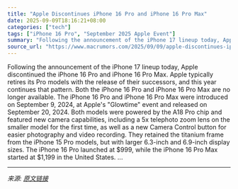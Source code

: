 ```yaml
---
title: "Apple Discontinues iPhone 16 Pro and iPhone 16 Pro Max"
date: 2025-09-09T18:16:21+08:00
categories: ["tech"]
tags: ["iPhone 16 Pro", "September 2025 Apple Event"]
summary: "Following the announcement of the iPhone 17 lineup today, Apple discontinued the iPhone 16 Pro and &zwnj;iPhone 16 Pro&zwnj; Max. Apple typically retires its Pro models with the release of their succe"
source_url: "https://www.macrumors.com/2025/09/09/apple-discontinues-iphone-16-pro/"
---
```


Following the announcement of the iPhone 17 lineup today, Apple discontinued the iPhone 16 Pro and &zwnj;iPhone 16 Pro&zwnj; Max. Apple typically retires its Pro models with the release of their successors, and this year continues that pattern. Both the &zwnj;iPhone 16 Pro&zwnj; and &zwnj;iPhone 16 Pro&zwnj; Max are no longer available. The &zwnj;iPhone 16 Pro&zwnj; and &zwnj;iPhone 16 Pro&zwnj; Max were introduced on September 9, 2024, at Apple's "Glowtime" event and released on September 20, 2024. Both models were powered by the A18 Pro chip and featured new camera capabilities, including a 5x telephoto zoom lens on the smaller model for the first time, as well as a new Camera Control button for easier photography and video recording. They retained the titanium frame from the iPhone 15 Pro models, but with larger 6.3-inch and 6.9-inch display sizes. The &zwnj;iPhone 16 Pro&zwnj; launched at &#36;999, while the &zwnj;iPhone 16 Pro&zwnj; Max started at &#36;1,199 in the United States. ...

---

*来源: [原文链接](https://www.macrumors.com/2025/09/09/apple-discontinues-iphone-16-pro/)*

